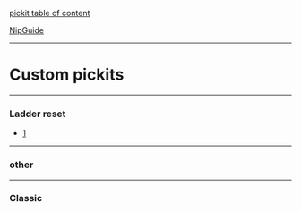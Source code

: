 [pickit table of content](https://github.com/blizzhackers/pickits/#pickits)

[NipGuide](https://github.com/blizzhackers/pickits/blob/master/NipGuide.md)

---

# Custom pickits

---

### Ladder reset

* [1](1.nip)


---

### other



---

### Classic
